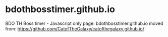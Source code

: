 # bdothbosstimer.github.io
BDO TH Boss timer - Javascript only
page: bdothbosstimer.github.io
moved from: https://github.com/CatofTheGalaxy/catofthegalaxy.github.io/
